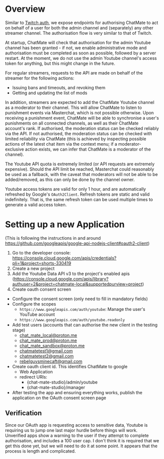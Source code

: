 # Overview

Similar to [Twitch auth](./twitch-auth.md), we expose endpoints for authorising ChatMate to act on behalf of a user for both the admin channel and (separately) any other streamer channel. The authorisation flow is very similar to that of Twitch.

At startup, ChatMate will check that authorisation for the admin Youtube channel has been granted - if not, we enable administrative mode and authorisation must be completed as soon as possible, followed by a server restart. At the moment, we do not use the admin Youtube channel's access token for anything, but this might change in the future.

For regular streamers, requests to the API are made on behalf of the streamer for the following actions:
- Issuing bans and timeouts, and revoking them
- Getting and updating the list of mods

In addition, streamers are expected to add the ChatMate Youtube channel as a moderator to their channel. This will allow ChatMate to listen to punishment events via Masterchat, which is not possible otherwise. Upon receiving a punishment event, ChatMate will be able to synchronise a user's punishments on all connected channels, as well as their ChatMate account's rank. If authorised, the moderation status can be checked reliably via the API. If not authorised, the moderation status can be checked with limited reliability via ChatMate (this is achieved by inspecting possible actions of the latest chat item via the context menu; if a moderator-exclusive action exists, we can infer that ChatMate is a moderator of the channel).

The Youtube API quota is extremely limited (or API requests are extremely expensive). Should the API limit be reached, Masterchat could reasonably be used as a fallback, with the caveat that moderators will not be able to be added/removed, as this can only be done by the channel owner.

Youtube access tokens are valid for only 1 hour, and are automatically refreshed by Google's `OAuth2Client`. Refresh tokens are static and valid indefinitely. That is, the same refresh token can be used multiple times to generate a valid access token.

# Setting up a new Application
(This is following the instructions in and around https://github.com/googleapis/google-api-nodejs-client#oauth2-client)

1. Go to the developer console: https://console.cloud.google.com/apis/credentials?pli=1&project=shorts-330419
2. Create a new project
3. Add the Youtube Data API v3 to the project's enabled apis (https://console.cloud.google.com/apis/library?authuser=2&project=chatmate-local&supportedpurview=project)
4. Create oauth consent screen
  - Configure the consent screen (only need to fill in mandatory fields)
  - Configure the scopes
    - `https://www.googleapis.com/auth/youtube`: Manage the user's YouTube account
    - `https://www.googleapis.com/auth/youtube.readonly`
  - Add test users (accounts that can authorise the new client in the testing stage)
    - chat_mate_local@proton.me
    - chat_mate_prod@proton.me
    - chat_mate_sandbox@proton.me
    - chatmatetest1@gmail.com
    - chatmatetest2@gmail.com
    - rebelguysminecaft@gmail.com
- Create oauth client id. This identifies ChatMate to google
  - Web Application
  - redirect URIs:
    - {chat-mate-studio}/admin/youtube
    - {chat-mate-studio}/manager
- After testing the app and ensuring everything works, publish the application on the OAuth consent screen page

## Verification
Since our OAuth app is requesting access to sensitive data, Youtube is requiring us to jump one last major hurdle before things will work. Unverified apps show a warning to the user if they attempt to complete authorisation, and includes a 100 user cap. I don't think it is required that we get this done yet, but we will need to do it at some point. It appears that the process is length and complicated.
